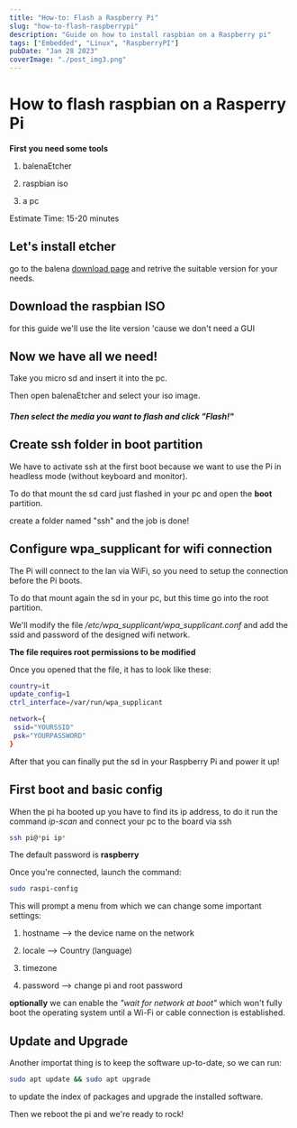 ```yaml
---
title: "How-to: Flash a Raspberry Pi"
slug: "how-to-flash-raspberrypi"
description: "Guide on how to install raspbian on a Raspberry pi"
tags: ["Embedded", "Linux", "RaspberryPI"]
pubDate: "Jan 28 2023"
coverImage: "./post_img3.png"
---
```

# How to flash raspbian on a Rasperry Pi

**First you need some tools**

1. balenaEtcher

2. raspbian iso

3. a pc

Estimate Time: 15-20 minutes

## Let's install etcher

go to the balena [download page](https://www.balena.io/etcher/) and retrive the
suitable version for your needs.
<!-- ![1](https://github.com/filippo-ferrando/howToFlashARaspberry/blob/master/assets/1.png) -->

## Download the raspbian ISO

for this guide we'll use the lite version 'cause we don't need a GUI
<!-- ![2](https://github.com/filippo-ferrando/howToFlashARaspberry/blob/master/assets/2.png) -->

## Now we have all we need!

Take you micro sd and insert it into the pc.

Then open balenaEtcher and select your iso image.
<!-- ![3](https://github.com/filippo-ferrando/howToFlashARaspberry/blob/master/assets/3.png) -->

##### Then select the media you want to flash and click "Flash!"

## Create ssh folder in boot partition

We have to activate ssh at the first boot because we want to use the Pi in
headless mode (without keyboard and monitor).

To do that mount the sd card just flashed in your pc and open the **boot**
partition.

create a folder named "ssh" and the job is done!

## Configure wpa_supplicant for wifi connection

The Pi will connect to the lan via WiFi, so you need to setup the connection
before the Pi boots.

To do that mount again the sd in your pc, but this time go into the root
partition.

We'll modify the file _/etc/wpa_supplicant/wpa_supplicant.conf_ and add the ssid
and password of the designed wifi network.

**The file requires root permissions to be modified**

Once you opened that the file, it has to look like these:

```bash
country=it
update_config=1
ctrl_interface=/var/run/wpa_supplicant

network={
 ssid="YOURSSID"
 psk="YOURPASSWORD"
}
```

After that you can finally put the sd in your Raspberry Pi and power it up!

## First boot and basic config

When the pi ha booted up you have to find its ip address, to do it run the
command _ip-scan_ and connect your pc to the board via ssh

```bash
ssh pi@*pi ip*
```

The default password is **raspberry**

Once you're connected, launch the command:

```bash
sudo raspi-config
```

This will prompt a menu from which we can change some important settings:
<!-- ![4](https://github.com/filippo-ferrando/howToFlashARaspberry/blob/master/assets/4.png) -->

1. hostname --> the device name on the network

2. locale --> Country (language)

3. timezone

4. password --> change pi and root password

**optionally** we can enable the _"wait for network at boot"_ which won't fully
boot the operating system until a Wi-Fi or cable connection is established.

## Update and Upgrade

Another importat thing is to keep the software up-to-date, so we can run:

```bash
sudo apt update && sudo apt upgrade
```

to update the index of packages and upgrade the installed software.

Then we reboot the pi and we're ready to rock!